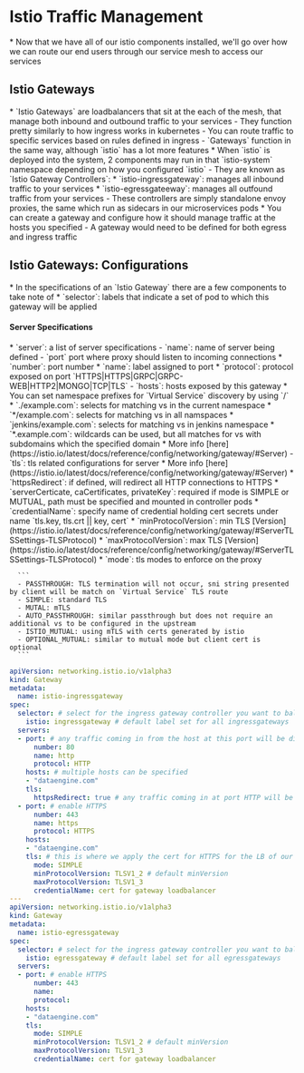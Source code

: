 <h1>Istio Traffic Management</h1>
* Now that we have all of our istio components installed, we'll go over how we can route our end users through our service mesh to access our services

<h2>Istio Gateways</h2>
* `Istio Gateways` are loadbalancers that sit at the each of the mesh, that manage both inbound and outbound traffic to your services
 - They function pretty similarly to how ingress works in kubernetes
 - You can route traffic to specific services based on rules defined in ingress
 - `Gateways` function in the same way, although `istio` has a lot more features
* When `istio` is deployed into the system, 2 components may run in that `istio-system` namespace depending on how you configured `istio`
  - They are known as `Istio Gateway Controllers`:
    * `istio-ingressgateway`: manages all inbound traffic to your services
    * `istio-egressgateeway`: manages all outfound traffic from your services
  - These controllers are simply standalone envoy proxies, the same which run as sidecars in our microservices pods
* You can create a gateway and configure how it should manage traffic at the hosts you specified
  - A gateway would need to be defined for both egress and ingress traffic

<h2>Istio Gateways: Configurations</h2>
* In the specifications of an `Istio Gateway` there are a few components to take note of
* `selector`: labels that indicate a set of pod to which this gateway will be applied

<h4>Server Specifications</h4>
* `server`: a list of server specifications
  - `name`: name of server being defined
  - `port` port where proxy should listen to incoming connections
    * `number`: port number
    * `name`: label assigned to port
    * `protocol`: protocol exposed on port `HTTPS|HTTPS|GRPC|GRPC-WEB|HTTP2|MONGO|TCP|TLS`
  - `hosts`: hosts exposed by this gateway
    * You can set namespace prefixes for `Virtual Service` discovery by using `/`
    * `./example.com`: selects for matching vs in the current namespace
    * `*/example.com`: selects for matching vs in all namspaces
    * `jenkins/example.com`: selects for matching vs in jenkins namespace
    * `*.example.com`: wildcards can be used, but all matches for vs with subdomains which the specified domain
    * More info [here](https://istio.io/latest/docs/reference/config/networking/gateway/#Server)
  - `tls`: tls related configurations for server
    * More info [here](https://istio.io/latest/docs/reference/config/networking/gateway/#Server)
    * `httpsRedirect`: if defined, will redirect all HTTP connections to HTTPS
    * `serverCerticate, caCertificates, privateKey`: required if mode is SIMPLE or MUTUAL, path must be specified and mounted in controller pods
    * `credentialName`: specify name of credential holding cert secrets under name `tls.key, tls.crt || key, cert`
    * `minProtocolVersion`: min TLS [Version](https://istio.io/latest/docs/reference/config/networking/gateway/#ServerTLSSettings-TLSProtocol)
    * `maxProtocolVersion`: max TLS [Version](https://istio.io/latest/docs/reference/config/networking/gateway/#ServerTLSSettings-TLSProtocol)
    * `mode`: tls modes to enforce on the proxy
 
      ```
      - PASSTHROUGH: TLS termination will not occur, sni string presented by client will be match on `Virtual Service` TLS route
      - SIMPLE: standard TLS
      - MUTAL: mTLS
      - AUTO_PASSTHROUGH: similar passthrough but does not require an additional vs to be configured in the upstream
      - ISTIO_MUTUAL: using mTLS with certs generated by istio
      - OPTIONAL_MUTUAL: similar to mutual mode but client cert is optional
      ```

  ```yml
  apiVersion: networking.istio.io/v1alpha3
  kind: Gateway
  metadata:
    name: istio-ingressgateway
  spec:
    selector: # select for the ingress gateway controller you want to balance traffic through
      istio: ingressgateway # default label set for all ingressgateways
    servers:
    - port: # any traffic coming in from the host at this port will be directed to the selected ingressgateway 
        number: 80
        name: http
        protocol: HTTP
      hosts: # multiple hosts can be specified
      - "dataengine.com"
      tls:
        httpsRedirect: true # any traffic coming in at port HTTP will be redirected to HTTPS
    - port: # enable HTTPS
        number: 443
        name: https
        protocol: HTTPS
      hosts:
      - "dataengine.com"
      tls: # this is where we apply the cert for HTTPS for the LB of our service mesh
        mode: SIMPLE
        minProtocolVersion: TLSV1_2 # default minVersion
        maxProtocolVersion: TLSV1_3
        credentialName: cert for gateway loadbalancer
  ---
  apiVersion: networking.istio.io/v1alpha3
  kind: Gateway
  metadata:
    name: istio-egressgateway
  spec:
    selector: # select for the ingress gateway controller you want to balance traffic through
      istio: egressgateway # default label set for all egressgateways
    servers:
    - port: # enable HTTPS
        number: 443
        name: 
        protocol: 
      hosts:
      - "dataengine.com"
      tls: 
        mode: SIMPLE
        minProtocolVersion: TLSV1_2 # default minVersion
        maxProtocolVersion: TLSV1_3
        credentialName: cert for gateway loadbalancer
  ```

